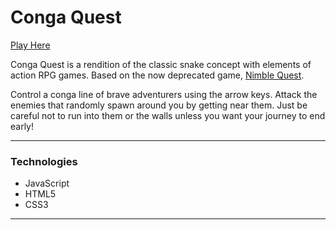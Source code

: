 # Conga Quest

[Play Here](https://achen414.github.io/CongaQuest/)

Conga Quest is a rendition of the classic snake concept with elements of action RPG games. Based on the now deprecated game, [Nimble Quest](https://www.youtube.com/watch?v=n-QMoe0jzQ8).

Control a conga line of brave adventurers using the arrow keys. Attack the enemies that randomly spawn around you by getting near them. Just be careful not to run into them or the walls unless you want your journey to end early! 



---

### Technologies
 - JavaScript
 - HTML5
 - CSS3
 
---
